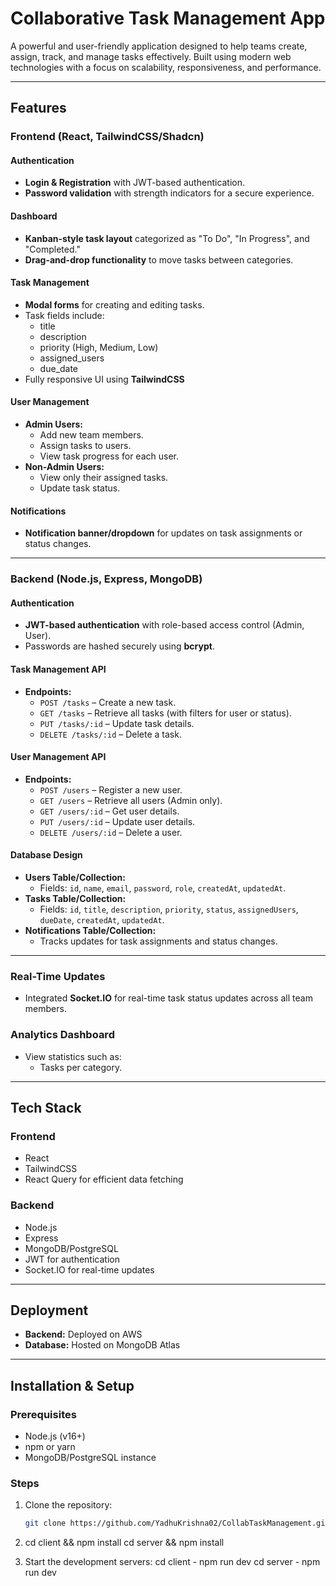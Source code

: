 # Collaborative Task Management App

A powerful and user-friendly application designed to help teams create, assign, track, and manage tasks effectively. Built using modern web technologies with a focus on scalability, responsiveness, and performance.

---

## Features

### Frontend (React, TailwindCSS/Shadcn)
#### Authentication
- **Login & Registration** with JWT-based authentication.
- **Password validation** with strength indicators for a secure experience.

#### Dashboard
- **Kanban-style task layout** categorized as "To Do", "In Progress", and "Completed."
- **Drag-and-drop functionality** to move tasks between categories.

#### Task Management
- **Modal forms** for creating and editing tasks.
- Task fields include:
  - title
  - description
  - priority (High, Medium, Low)
  - assigned_users
  - due_date
- Fully responsive UI using **TailwindCSS**

#### User Management
- **Admin Users:**
  - Add new team members.
  - Assign tasks to users.
  - View task progress for each user.
- **Non-Admin Users:**
  - View only their assigned tasks.
  - Update task status.

#### Notifications
- **Notification banner/dropdown** for updates on task assignments or status changes.

---

### Backend (Node.js, Express, MongoDB)
#### Authentication
- **JWT-based authentication** with role-based access control (Admin, User).
- Passwords are hashed securely using **bcrypt**.

#### Task Management API
- **Endpoints:**
  - `POST /tasks` – Create a new task.
  - `GET /tasks` – Retrieve all tasks (with filters for user or status).
  - `PUT /tasks/:id` – Update task details.
  - `DELETE /tasks/:id` – Delete a task.

#### User Management API
- **Endpoints:**
  - `POST /users` – Register a new user.
  - `GET /users` – Retrieve all users (Admin only).
  - `GET /users/:id` – Get user details.
  - `PUT /users/:id` – Update user details.
  - `DELETE /users/:id` – Delete a user.

#### Database Design
- **Users Table/Collection:**
  - Fields: `id`, `name`, `email`, `password`, `role`, `createdAt`, `updatedAt`.
- **Tasks Table/Collection:**
  - Fields: `id`, `title`, `description`, `priority`, `status`, `assignedUsers`, `dueDate`, `createdAt`, `updatedAt`.
- **Notifications Table/Collection:**
  - Tracks updates for task assignments and status changes.

---



### Real-Time Updates
- Integrated **Socket.IO** for real-time task status updates across all team members.

### Analytics Dashboard
- View statistics such as:
  - Tasks per category.


---

## Tech Stack
### Frontend
- React
- TailwindCSS
- React Query for efficient data fetching

### Backend
- Node.js
- Express
- MongoDB/PostgreSQL
- JWT for authentication
- Socket.IO for real-time updates

---

## Deployment
- **Backend:** Deployed on AWS
- **Database:** Hosted on MongoDB Atlas

---

## Installation & Setup

### Prerequisites
- Node.js (v16+)
- npm or yarn
- MongoDB/PostgreSQL instance

### Steps
1. Clone the repository:
   ```bash
   git clone https://github.com/YadhuKrishna02/CollabTaskManagement.git

2. cd client && npm install
   cd server && npm install

3. Start the development servers:
        cd client
            - npm run dev
        cd server
            - npm run dev


